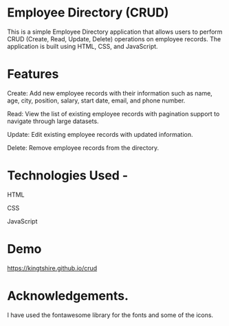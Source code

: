 # Employee Directory (CRUD)

This is a simple Employee Directory application that allows users to perform CRUD (Create, Read, Update, Delete) operations on employee records. The application is built using HTML, CSS, and JavaScript.

# Features

Create: Add new employee records with their information such as name, age, city, position, salary, start date, email, and phone number.

Read: View the list of existing employee records with pagination support to navigate through large datasets.

Update: Edit existing employee records with updated information.

Delete: Remove employee records from the directory.


# Technologies Used -

HTML

CSS

JavaScript


# Demo
https://kingtshire.github.io/crud

# Acknowledgements.

I have used the fontawesome library for the fonts and some of the icons.

